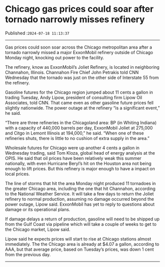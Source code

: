 # Chicago gas prices could soar after tornado narrowly misses refinery

Published :`2024-07-18 11:13:37`

---

Gas prices could soon soar across the Chicago metropolitan area after a tornado narrowly missed a major ExxonMobil refinery outside of Chicago Monday night, knocking out power to the facility.

The refinery, know as ExxonMobil’s Joliet Refinery, is located in neighboring Channahon, Illinois. Channahon Fire Chief John Petrakis told CNN Wednesday that the tornado was just on the other side of Interstate 55 from the refinery.

Gasoline futures for the Chicago region jumped about 11 cents a gallon in trading Tuesday, Andy Lipow, president of consulting firm Lipow Oil Associates, told CNN. That came even as other gasoline future prices fell slightly nationwide. The power outage at the refinery “is a significant event,” he said.

“There are three refineries in the Chicagoland area: BP (in Whiting Indiana) with a capacity of 440,000 barrels per day, ExxonMobil Joliet at 275,000 and Citgo in Lemont Illinois at 194,000,” he said. “When one of these refineries shuts, there is little to no cushion of extra supply in the area.”

Wholesale futures for Chicago were up another 4 cents a gallon in Wednesday trading, said Tom Kloza, global head of energy analysis at the OPIS. He said that oil prices have been relatively weak this summer nationally, with even Hurricane Beryl’s hit on the Houston area not being enough to lift prices. But this refinery is major enough to have a impact on local prices.

The line of storms that hit the area Monday night produced 11 tornadoes in the greater Chicago area, including the one that hit Channahon, according to the National Weather Service. It will take a few days to return the Joliet refinery to normal production, assuming no damage occurred beyond the power outage, Lipow said. ExxonMobil has yet to reply to questions about damage or its operational plans.

If damage delays a return of production, gasoline will need to be shipped up from the Gulf Coast via pipeline which will take a couple of weeks to get to the Chicago market, Lipow said.

Lipow said he expects prices will start to rise at Chicago stations almost immediately. The the Chicago area is already at $4.07 a gallon, according to AAA, but that average price, based on Tuesday’s prices, was down 1 cent from the previous day.

---

